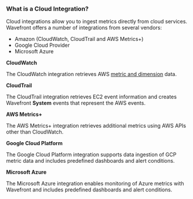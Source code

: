 ### What is a Cloud Integration?

<!--This panel shows up when you select https://<server>.wavefront.com/extdata-->

Cloud integrations allow you to ingest metrics directly from cloud services. Wavefront offers a number of integrations from several vendors:

* Amazon (CloudWatch, CloudTrail and AWS Metrics+)
* Google Cloud Provider
* Microsoft Azure

**CloudWatch**

The CloudWatch integration retrieves AWS [metric and
dimension](http://docs.aws.amazon.com/AmazonCloudWatch/latest/monitoring/CW_Support_For_AWS.html) data.

**CloudTrail**

The CloudTrail integration retrieves EC2 event information and creates Wavefront **System** events that represent the AWS events.

**AWS Metrics+**

The AWS Metrics+ integration retrieves additional metrics using AWS APIs other than CloudWatch.

**Google Cloud Platform**

The Google Cloud Platform integration supports data ingestion of GCP metric data and includes predefined dashboards and alert conditions.

**Microsoft Azure**

The Microsoft Azure integration enables monitoring of Azure metrics with Wavefront and includes predefined dashboards and alert conditions.
